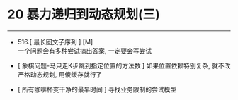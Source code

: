 # 20 暴力递归到动态规划(三)

---
- 516.[ 最长回文子序列 ] [M]   
一个问题会有多种尝试搞出答案, 一定要会写尝试

- [ 象棋问题-马只走K步跳到指定位置的方法数 ]
如果位置依赖特别复杂, 就不改严格动态规划, 用傻缓存就行了

- [ 所有咖啡杯变干净的最早时间 ]
寻找业务限制的尝试模型